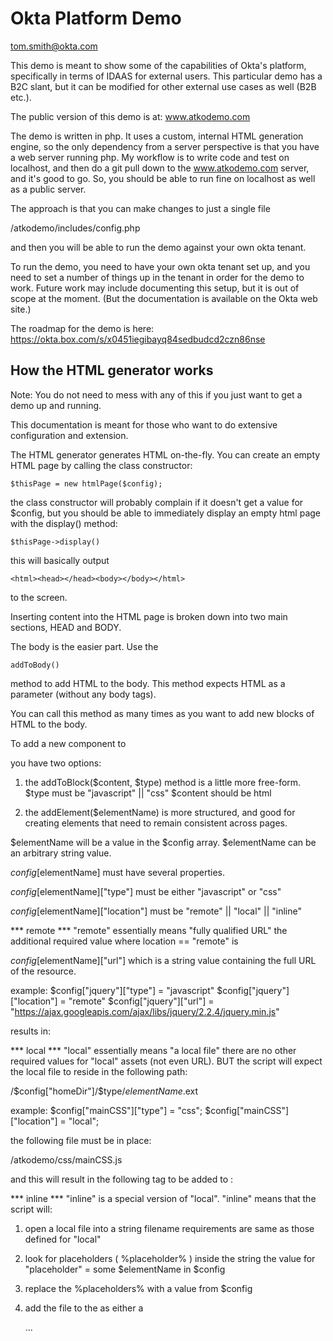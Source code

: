 # Okta Platform Demo #

tom.smith@okta.com

This demo is meant to show some of the capabilities of Okta's platform, specifically in terms of IDAAS for external users. This particular demo has a B2C slant, but it can be modified for other external use cases as well (B2B etc.).

The public version of this demo is at: www.atkodemo.com

The demo is written in php. It uses a custom, internal HTML generation engine, so the only dependency from a server perspective is that you have a web server running php. My workflow is to write code and test on localhost, and then do a git pull down to the www.atkodemo.com server, and it's good to go. So, you should be able to run fine on localhost as well as a public server.

The approach is that you can make changes to just a single file

/atkodemo/includes/config.php

and then you will be able to run the demo against your own okta tenant.

To run the demo, you need to have your own okta tenant set up, and you need to set a number of things up in the tenant in order for the demo to work. Future work may include documenting this setup, but it is out of scope at the moment. (But the documentation is available on the Okta web site.)

The roadmap for the demo is here: https://okta.box.com/s/x0451iegibayq84sedbudcd2czn86nse

## How the HTML generator works ##

Note: You do not need to mess with any of this if you just want to get a demo up and running.

This documentation is meant for those who want to do extensive configuration and extension.

The HTML generator generates HTML on-the-fly. You can create an empty HTML page by calling the class constructor:

    $thisPage = new htmlPage($config);

the class constructor will probably complain if it doesn't get a value for $config, but you should be able to immediately display an empty html page with the display() method:

    $thisPage->display()

this will basically output

    <html><head></head><body></body></html>

to the screen.

Inserting content into the HTML page is broken down into two main sections, HEAD and BODY.

The body is the easier part. Use the

    addToBody()

method to add HTML to the body. This method expects HTML as a parameter (without any body tags).

You can call this method as many times as you want to add new blocks of HTML to the body.

To add a new component to
    <HEAD>

you have two options:

1) the addToBlock($content, $type) method is a little more free-form.
\$type must be "javascript" || "css"
\$content should be html

2) the addElement($elementName) is more structured, and good for creating elements that need to remain consistent across pages.

$elementName will be a value in the $config array. $elementName can be an arbitrary string value.

$config[$elementName] must have several properties.

$config[$elementName]["type"] must be either "javascript" or "css"

$config[$elementName]["location"] must be  "remote" || "local" || "inline"

*** remote ***
"remote" essentially means "fully qualified URL"
the additional required value where location == "remote" is

$config[$elementName]["url"] which is a string value containing the full URL of the resource.

example:
$config["jquery"]["type"] = "javascript"
$config["jquery"]["location"] = "remote"
$config["jquery"]["url"] = "https://ajax.googleapis.com/ajax/libs/jquery/2.2.4/jquery.min.js"

results in:

<script src = 'https://ajax.googleapis.com/ajax/libs/jquery/2.2.4/jquery.min.js'></script>

*** local ***
"local" essentially means "a local file"
there are no other required values for "local" assets (not even URL). BUT the script will expect the local file to reside in the following path:

/$config["homeDir"]/$type/$elementName.$ext

example:
$config["mainCSS"]["type"] = "css";
$config["mainCSS"]["location"] = "local";

the following file must be in place:

/atkodemo/css/mainCSS.js

and this will result in the following tag to be added to <head>:

<link rel = 'stylesheet' href = '/atkodemo/css/mainCSS.css'/>

*** inline ***
"inline" is a special version of "local".
"inline" means that the script will:

1. open a local file into a string
filename requirements are same as those defined for "local"

2. look for placeholders ( %placeholder% ) inside the string
the value for "placeholder" = some $elementName in $config

3. replace the %placeholders% with a value from $config

4. add the file to the <head> as either a <script> or <css>

example:

$config["checkForSession"]["type"] = "javascript";
$config["checkForSession"]["location"] = "inline";
$config["checkForSession"]["vars"] = array("oktaBaseURL", "homePage");

the following file must be in place:

/atkodemo/javascript/checkForSession.js

the script will open this file into a string.

the script will look in the string for "%oktaBaseURL%" and replace it with $config["oktaBaseURL"]
the script will look in the string for "%homePage%" and replace it with $config["homePage"]

the script will paste the string into the head as follows:

<head>

<script>

[the string]

</script>

...
